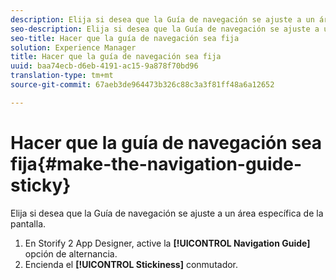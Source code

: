 ```yaml
---
description: Elija si desea que la Guía de navegación se ajuste a un área específica de la pantalla.
seo-description: Elija si desea que la Guía de navegación se ajuste a un área específica de la pantalla.
seo-title: Hacer que la guía de navegación sea fija
solution: Experience Manager
title: Hacer que la guía de navegación sea fija
uuid: baa74ecb-d6eb-4191-ac15-9a878f70bd96
translation-type: tm+mt
source-git-commit: 67aeb3de964473b326c88c3a3f81ff48a6a12652

---
```



# Hacer que la guía de navegación sea fija{#make-the-navigation-guide-sticky}

Elija si desea que la Guía de navegación se ajuste a un área específica de la pantalla.

1. En Storify 2 App Designer, active la **[!UICONTROL Navigation Guide]** opción de alternancia.
1. Encienda el **[!UICONTROL Stickiness]** conmutador.
